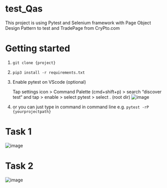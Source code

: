# test_Qas

This project is using Pytest and Selenium framework with Page Object Design Pattern 
to test and TradePage from CryPto.com

# Getting started

1. ```git clone {project}```

2. ```pip3 install -r requirements.txt```

3. Enable pytest on VScode (optional)
 
     Tap settings icon > Command Palette (cmd+shift+p) > search “discover test“ and tap > enable > select pytest > select . (root dir)
     ![image](https://i.imgur.com/KvKAJp5.png)
 
4. or you can just type in command in command line
   e.g. ```pytest -rP {yourprojectpath}```
   
   

# Task 1

![image](https://i.imgur.com/8MOmrsB.gif)

# Task 2

![image](https://i.imgur.com/YHdg3TF.png)
